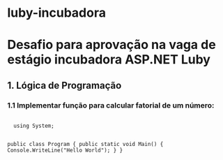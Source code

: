# luby-incubadora
<h1>Desafio para aprovação na vaga de estágio incubadora ASP.NET Luby</h1>

<h2>1. Lógica de Programação</h2>

<h3>1.1 Implementar função para calcular fatorial de um número:</h3>
<code>
  using System;
					
public class Program
{
	public static void Main()
	{
		Console.WriteLine("Hello World");
	}
}
</code>

